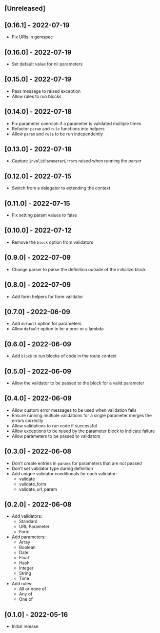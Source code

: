 ## [Unreleased]

## [0.16.1] - 2022-07-19

- Fix URIs in gemspec

## [0.16.0] - 2022-07-19

- Set default value for nil parameters

## [0.15.0] - 2022-07-19

- Pass message to raised exception
- Allow rules to run blocks

## [0.14.0] - 2022-07-18

- Fix parameter coercion if a parameter is validated multiple times
- Refactor `param` and `rule` functions into helpers
- Allow `param` and `rule` to be run independently

## [0.13.0] - 2022-07-18

- Capture `InvalidParameterError`s raised when running the parser 

## [0.12.0] - 2022-07-15

- Switch from a delegator to extending the context

## [0.11.0] - 2022-07-15

- Fix setting param values to false

## [0.10.0] - 2022-07-12

- Remove the `block` option from validators

## [0.9.0] - 2022-07-09

- Change parser to parse the definition outside of the initialize block

## [0.8.0] - 2022-07-09

- Add form helpers for form validator

## [0.7.0] - 2022-06-09

- Add `default` option for parameters
- Allow `default` option to be a proc or a lambda

## [0.6.0] - 2022-06-09

- Add `block` to run blocks of code in the route context

## [0.5.0] - 2022-06-09

- Allow the validator to be passed to the block for a valid parameter

## [0.4.0] - 2022-06-09

- Allow custom error messages to be used when validation fails
- Ensure running multiple validations for a single parameter merges the errors correctly
- Allow validations to run code if successful
- Allow exceptions to be raised by the parameter block to indicate failure
- Allow parameters to be passed to validators

## [0.3.0] - 2022-06-08

- Don't create entries in `params` for parameters that are not passed
- Don't set validator type during definition
- Add unique validator conditionals for each validator:
  - validate
  - validate_form
  - validate_url_param

## [0.2.0] - 2022-06-08

- Add validators:
  - Standard
  - URL Parameter
  - Form
- Add parameters:
  - Array
  - Boolean
  - Date
  - Float
  - Hash
  - Integer
  - String
  - Time
- Add rules:
  - All or none of
  - Any of
  - One of

## [0.1.0] - 2022-05-16

- Initial release
